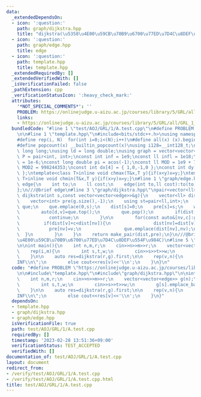 ```yaml
---
data:
  _extendedDependsOn:
  - icon: ':question:'
    path: graph/dijkstra.hpp
    title: "dijkstra(\u5358\u4E00\u59CB\u70B9\u6700\u77ED\u7D4C\u8DEF\u554F\u984C)"
  - icon: ':question:'
    path: graph/edge.hpp
    title: edge
  - icon: ':question:'
    path: template.hpp
    title: template.hpp
  _extendedRequiredBy: []
  _extendedVerifiedWith: []
  _isVerificationFailed: false
  _pathExtension: cpp
  _verificationStatusIcon: ':heavy_check_mark:'
  attributes:
    '*NOT_SPECIAL_COMMENTS*': ''
    PROBLEM: https://onlinejudge.u-aizu.ac.jp/courses/library/5/GRL/all/GRL_1_A
    links:
    - https://onlinejudge.u-aizu.ac.jp/courses/library/5/GRL/all/GRL_1_A
  bundledCode: "#line 1 \"test/AOJ/GRL/1/A.test.cpp\"\n#define PROBLEM \"https://onlinejudge.u-aizu.ac.jp/courses/library/5/GRL/all/GRL_1_A\"\
    \n\n#line 1 \"template.hpp\"\n#include<bits/stdc++.h>\nusing namespace std;\n\
    #define rep(i, N)  for(int i=0;i<(N);i++)\n#define all(x) (x).begin(),(x).end()\n\
    #define popcount(x) __builtin_popcount(x)\nusing i128=__int128_t;\nusing ll =\
    \ long long;\nusing ld = long double;\nusing graph = vector<vector<int>>;\nusing\
    \ P = pair<int, int>;\nconst int inf = 1e9;\nconst ll infl = 1e18;\nconst ld eps\
    \ = 1e-6;\nconst long double pi = acos(-1);\nconst ll MOD = 1e9 + 7;\nconst ll\
    \ MOD2 = 998244353;\nconst int dx[4] = { 1,0,-1,0 };\nconst int dy[4] = { 0,1,0,-1\
    \ };\ntemplate<class T>inline void chmax(T&x,T y){if(x<y)x=y;}\ntemplate<class\
    \ T>inline void chmin(T&x,T y){if(x>y)x=y;}\n#line 1 \"graph/edge.hpp\"\nstruct\
    \ edge{\n    int to;\n    ll cost;\n    edge(int to,ll cost):to(to),cost(cost){}\n\
    };\n///@brief edge\n#line 3 \"graph/dijkstra.hpp\"\npair<vector<ll>,vector<int>>\
    \ dijkstra(int s,const vector<vector<edge>>&g){\n    vector<ll> dist(g.size(),infl);\n\
    \    vector<int> pre(g.size(),-1);\n    using st=pair<ll,int>;\n    priority_queue<st,vector<st>,greater<st>>\
    \ que;\n    que.emplace(0,s);\n    dist[s]=0;\n    pre[s]=s;\n    while(!que.empty()){\n\
    \        auto[d,v]=que.top();\n        que.pop();\n        if(dist[v]!=d){\n \
    \           continue;\n        }\n\n        for(const auto&[nv,c]:g[v]){\n   \
    \         if(dist[v]+c<dist[nv]){\n                dist[nv]=dist[v]+c;\n     \
    \           pre[nv]=v;\n                que.emplace(dist[nv],nv);\n          \
    \  }\n        }\n    }\n    return make_pair(dist,pre);\n}\n///@brief dijkstra(\u5358\
    \u4E00\u59CB\u70B9\u6700\u77ED\u7D4C\u8DEF\u554F\u984C)\n#line 5 \"test/AOJ/GRL/1/A.test.cpp\"\
    \n\nint main(){\n    int n,m,r;\n    cin>>n>>m>>r;\n    vector<vector<edge>> g(n);\n\
    \    rep(i,m){\n        int s,t,w;\n        cin>>s>>t>>w;\n        g[s].emplace_back(t,w);\n\
    \    }\n\n    auto res=dijkstra(r,g).first;\n\n    rep(v,n){\n        if(res[v]>=infl)cout<<\"\
    INF\\n\";\n        else cout<<res[v]<<'\\n';\n    }\n}\n"
  code: "#define PROBLEM \"https://onlinejudge.u-aizu.ac.jp/courses/library/5/GRL/all/GRL_1_A\"\
    \n\n#include\"template.hpp\"\n#include\"graph/dijkstra.hpp\"\n\nint main(){\n\
    \    int n,m,r;\n    cin>>n>>m>>r;\n    vector<vector<edge>> g(n);\n    rep(i,m){\n\
    \        int s,t,w;\n        cin>>s>>t>>w;\n        g[s].emplace_back(t,w);\n\
    \    }\n\n    auto res=dijkstra(r,g).first;\n\n    rep(v,n){\n        if(res[v]>=infl)cout<<\"\
    INF\\n\";\n        else cout<<res[v]<<'\\n';\n    }\n}"
  dependsOn:
  - template.hpp
  - graph/dijkstra.hpp
  - graph/edge.hpp
  isVerificationFile: true
  path: test/AOJ/GRL/1/A.test.cpp
  requiredBy: []
  timestamp: '2023-02-28 13:51:36+09:00'
  verificationStatus: TEST_ACCEPTED
  verifiedWith: []
documentation_of: test/AOJ/GRL/1/A.test.cpp
layout: document
redirect_from:
- /verify/test/AOJ/GRL/1/A.test.cpp
- /verify/test/AOJ/GRL/1/A.test.cpp.html
title: test/AOJ/GRL/1/A.test.cpp
---
```

